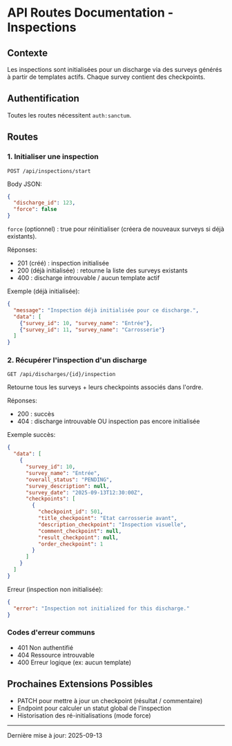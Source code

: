 # API Routes Documentation - Inspections

## Contexte

Les inspections sont initialisées pour un discharge via des surveys générés à partir de templates actifs. Chaque survey contient des checkpoints.

## Authentification

Toutes les routes nécessitent `auth:sanctum`.

## Routes

### 1. Initialiser une inspection

`POST /api/inspections/start`

Body JSON:

```json
{
  "discharge_id": 123,
  "force": false
}
```

`force` (optionnel) : true pour réinitialiser (créera de nouveaux surveys si déjà existants).

Réponses:

- 201 (créé) : inspection initialisée
- 200 (déjà initialisée) : retourne la liste des surveys existants
- 400 : discharge introuvable / aucun template actif

Exemple (déjà initialisée):

```json
{
  "message": "Inspection déjà initialisée pour ce discharge.",
  "data": [
    {"survey_id": 10, "survey_name": "Entrée"},
    {"survey_id": 11, "survey_name": "Carrosserie"}
  ]
}
```

### 2. Récupérer l'inspection d'un discharge

`GET /api/discharges/{id}/inspection`

Retourne tous les surveys + leurs checkpoints associés dans l'ordre.

Réponses:

- 200 : succès
- 404 : discharge introuvable OU inspection pas encore initialisée

Exemple succès:

```json
{
  "data": [
    {
      "survey_id": 10,
      "survey_name": "Entrée",
      "overall_status": "PENDING",
      "survey_description": null,
      "survey_date": "2025-09-13T12:30:00Z",
      "checkpoints": [
        {
          "checkpoint_id": 501,
          "title_checkpoint": "Etat carrosserie avant",
          "description_checkpoint": "Inspection visuelle",
          "comment_checkpoint": null,
          "result_checkpoint": null,
          "order_checkpoint": 1
        }
      ]
    }
  ]
}
```

Erreur (inspection non initialisée):

```json
{
  "error": "Inspection not initialized for this discharge."
}
```

### Codes d'erreur communs

- 401 Non authentifié
- 404 Ressource introuvable
- 400 Erreur logique (ex: aucun template)

## Prochaines Extensions Possibles

- PATCH pour mettre à jour un checkpoint (résultat / commentaire)
- Endpoint pour calculer un statut global de l'inspection
- Historisation des ré-initialisations (mode force)

---

Dernière mise à jour: 2025-09-13
